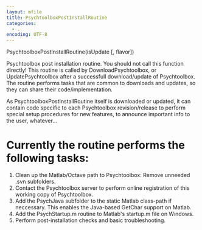 ```yaml
---
layout: mfile
title: PsychtoolboxPostInstallRoutine
categories:
  - .
encoding: UTF-8
---
```


PsychtoolboxPostInstallRoutine(isUpdate [, flavor])


Psychtoolbox post installation routine. You should not call this
function directly! This routine is called by DownloadPsychtoolbox,
or UpdatePsychtoolbox after a successfull download/update of
Psychtoolbox. The routine performs tasks that are common to
downloads and updates, so they can share their code/implementation.

As PsychtoolboxPostInstallRoutine itself is downloaded or updated,
it can contain code specific to each Psychtoolbox revision/release
to perform special setup procedures for new features, to announce
important info to the user, whatever...

# Currently the routine performs the following tasks:

1. Clean up the Matlab/Octave path to Psychtoolbox: Remove unneeded .svn subfolders.
2. Contact the Psychtoolbox server to perform online registration of this
   working copy of Psychtoolbox.
3. Add the PsychJava subfolder to the static Matlab class-path if neccessary.
   This enables the Java-based GetChar support on Matlab.
4. Add the PsychStartup.m routine to Matlab's startup.m file on Windows.
5. Perform post-installation checks and basic troubleshooting.
